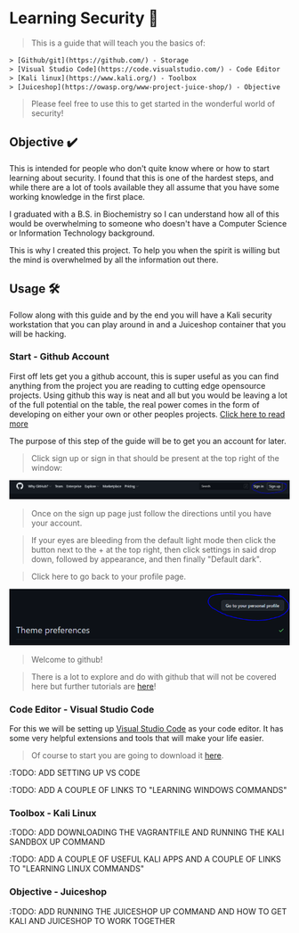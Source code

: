 # Learning Security 📖

> This is a guide that will teach you the basics of:

    > [Github/git](https://github.com/) - Storage
    > [Visual Studio Code](https://code.visualstudio.com/) - Code Editor
    > [Kali linux](https://www.kali.org/) - Toolbox
    > [Juiceshop](https://owasp.org/www-project-juice-shop/) - Objective

> Please feel free to use this to get started in the wonderful world of security!

## Objective ✔️

This is intended for people who don't quite know where or how to start learning about security. I found 
that this is one of the hardest steps, and while there are a lot of tools available they all assume that you
have some working knowledge in the first place.

I graduated with a B.S. in Biochemistry so I can understand how all of this would be overwhelming to someone who
doesn't have a Computer Science or Information Technology background.

This is why I created this project. To help you when the spirit is willing but the mind is overwhelmed by all the 
information out there.

## Usage 🛠️

Follow along with this guide and by the end you will have a Kali security workstation that you can play around in 
and a Juiceshop container that you will be hacking.

### Start - Github Account

First off lets get you a github account, this is super useful as you can find anything from the project you are reading
to cutting edge opensource projects. Using github this way is neat and all but you would be leaving a lot of the full 
potential on the table, the real power comes in the form of developing on either your own or other peoples projects. 
[Click here to read more](https://github.com/open-source)

The purpose of this step of the guide will be to get you an account for later.

> Click sign up or sign in that should be present at the top right of the window:

![Github Signup Page](./images/github_signup.png)

> Once on the sign up page just follow the directions until you have your account.

> If your eyes are bleeding from the default light mode then click the button next to the + at the top right,
> then click settings in said drop down, followed by appearance, and then finally "Default dark".

> Click here to go back to your profile page.

![Github go to Profile](./images/github_go_to_profile.png)

> Welcome to github!

> There is a lot to explore and do with github that will not be covered here but further tutorials are [here](https://guides.github.com/)!


### Code Editor - Visual Studio Code

For this we will be setting up [Visual Studio Code](https://code.visualstudio.com/) as your code editor. It has some
very helpful extensions and tools that will make your life easier.

> Of course to start you are going to download it [here](https://code.visualstudio.com/).

:TODO: ADD SETTING UP VS CODE

:TODO: ADD A COUPLE OF LINKS TO "LEARNING WINDOWS COMMANDS"


### Toolbox - Kali Linux

:TODO: ADD DOWNLOADING THE VAGRANTFILE AND RUNNING THE KALI SANDBOX UP COMMAND

:TODO: ADD A COUPLE OF USEFUL KALI APPS AND A COUPLE OF LINKS TO "LEARNING LINUX COMMANDS"

### Objective - Juiceshop

:TODO: ADD RUNNING THE JUICESHOP UP COMMAND AND HOW TO GET KALI AND JUICESHOP TO WORK TOGETHER